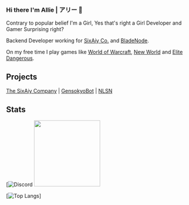 ### Hi there I'm Allie | アリー 👋
Contrary to popular belief I'm a Girl, Yes that's right a Girl Developer and Gamer Surprising right?

Backend Developer working for [SixAiy Co.](https://sixaiy.com) and [BladeNode](https://bladenode.com). 

On my free time I play games like [World of Warcraft](https://worldofwarcraft.com), [New World](https://newworld.com) and [Elite Dangerous](https://elitedangerous.com/). 

## Projects
[The SixAiy Company](https://sixaiy.com) | [GensokyoBot](https://gensokyobot.com) | [NLSN](https://thenlsn.com)


## Stats
[![Discord](https://discord.com/widget?id=269896638628102144&theme=dark)
<img height="180em" src="https://github-readme-stats.vercel.app/api?username=SixAiy&show_icons=true&theme=dracula&hide_border=true&count_private=true&include_all_commits=true" />

[![Top Langs](https://github-readme-stats.vercel.app/api/top-langs/?username=SixAiy&layout=compact)]
